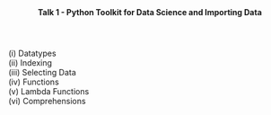 <header> <b> Talk 1 - Python Toolkit for Data Science and Importing Data </b> </header>

(i) Datatypes <br>
(ii) Indexing <br>
(iii) Selecting Data <br>
(iv) Functions <br>
(v) Lambda Functions <br>
(vi) Comprehensions <br>
